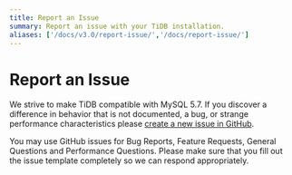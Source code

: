 ```yaml
---
title: Report an Issue
summary: Report an issue with your TiDB installation.
aliases: ['/docs/v3.0/report-issue/','/docs/report-issue/']
---
```


# Report an Issue

We strive to make TiDB compatible with MySQL 5.7. If you discover a difference in behavior that is not documented, a bug, or strange performance characteristics please [create a new issue in GitHub](https://github.com/pingcap/tidb/issues).

You may use GitHub issues for Bug Reports, Feature Requests, General Questions and Performance Questions. Please make sure that you fill out the issue template completely so we can respond appropriately.
